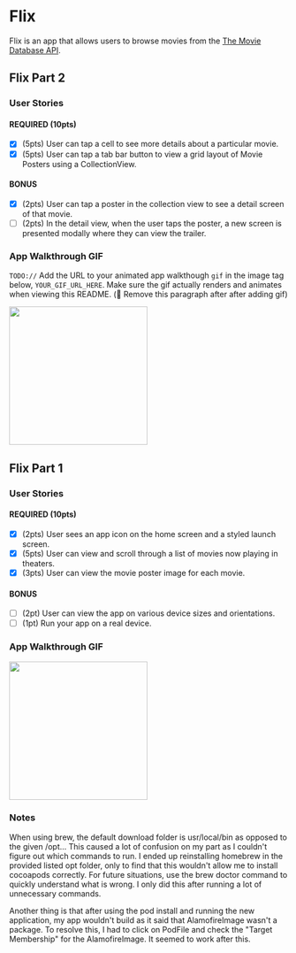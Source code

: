# Flix

Flix is an app that allows users to browse movies from the [The Movie Database API](http://docs.themoviedb.apiary.io/#).

## Flix Part 2

### User Stories

#### REQUIRED (10pts)
- [x] (5pts) User can tap a cell to see more details about a particular movie.
- [x] (5pts) User can tap a tab bar button to view a grid layout of Movie Posters using a CollectionView.

#### BONUS
- [x] (2pts) User can tap a poster in the collection view to see a detail screen of that movie.
- [ ] (2pts) In the detail view, when the user taps the poster, a new screen is presented modally where they can view the trailer.

### App Walkthrough GIF
`TODO://` Add the URL to your animated app walkthough `gif` in the image tag below, `YOUR_GIF_URL_HERE`. Make sure the gif actually renders and animates when viewing this README. (🚫 Remove this paragraph after after adding gif)

<img src="YOUR_GIF_URL_HERE" width=250><br>


## Flix Part 1

### User Stories

#### REQUIRED (10pts)
- [x] (2pts) User sees an app icon on the home screen and a styled launch screen.
- [x] (5pts) User can view and scroll through a list of movies now playing in theaters.
- [x] (3pts) User can view the movie poster image for each movie.

#### BONUS
- [ ] (2pt) User can view the app on various device sizes and orientations.
- [ ] (1pt) Run your app on a real device.

### App Walkthrough GIF

<img src="http://g.recordit.co/nXll7MOoMf.gif" width=250><br>

### Notes
When using brew, the default download folder is usr/local/bin as opposed to the given /opt... This caused a lot of confusion on my part as I couldn't figure out which commands to run. I ended up reinstalling homebrew in the provided listed opt folder, only to find that this wouldn't allow me to install cocoapods correctly. For future situations, use the brew doctor command to quickly understand what is wrong. I only did this after running a lot of unnecessary commands.

Another thing is that after using the pod install and running the new application, my app wouldn't build as it said that AlamofireImage wasn't a package. To resolve this, I had to click on PodFile and check the "Target Membership" for the AlamofireImage. It seemed to work after this. 

